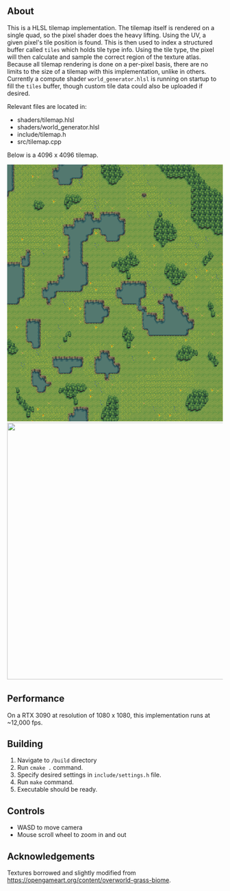 ## About

This is a HLSL tilemap implementation. The tilemap itself is rendered on a single quad, so the pixel shader does the heavy lifting. Using the UV, a given pixel's tile position is found. This is then used to index a structured buffer called `tiles` which holds tile type info. Using the tile type, the pixel will then calculate and sample the correct region of the texture atlas. Because all tilemap rendering is done on a per-pixel basis, there are no limits to the size of a tilemap with this implementation, unlike in others. Currently a compute shader `world_generator.hlsl` is running on startup to fill the `tiles` buffer, though custom tile data could also be uploaded if desired.

Relevant files are located in:
- shaders/tilemap.hlsl
- shaders/world_generator.hlsl
- include/tilemap.h
- src/tilemap.cpp

<p>Below is a 4096 x 4096 tilemap.</p>
<img src="./textures/screenshot.png?raw=true"  width="600" height="600">
<img src="./textures/video.gif?raw=true"  width="600" height="600">

## Performance

On a RTX 3090 at resolution of 1080 x 1080, this implementation runs at ~12,000 fps.

## Building
1. Navigate to `/build` directory
2. Run `cmake .` command.
3. Specify desired settings in `include/settings.h` file.
4. Run `make` command.
5. Executable should be ready.

## Controls
- WASD to move camera
- Mouse scroll wheel to zoom in and out

## Acknowledgements

Textures borrowed and slightly modified from https://opengameart.org/content/overworld-grass-biome.
